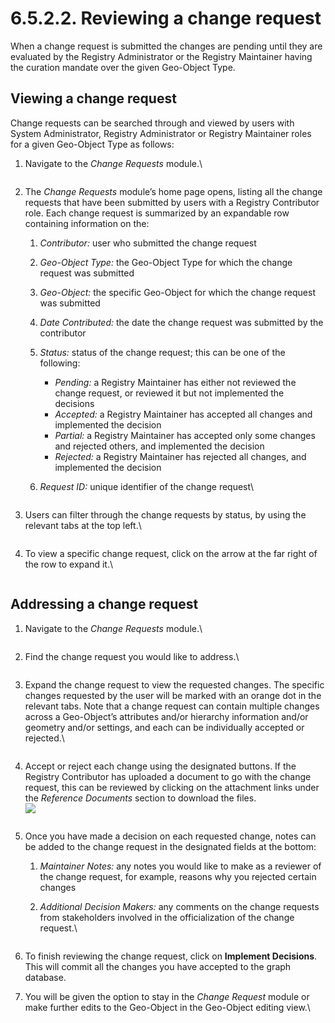 # 6.5.2.2. Reviewing a change request

When a change request is submitted the changes are pending until they are evaluated by the Registry Administrator or the Registry Maintainer having the curation mandate over the given Geo-Object Type.

## Viewing a change request

Change requests can be searched through and viewed by users with System Administrator, Registry Administrator or Registry Maintainer roles for a given Geo-Object Type as follows:

1.  Navigate to the _Change Requests_ module.\\

    <figure><img src="../../../../../.gitbook/assets/image (21).png" alt=""><figcaption></figcaption></figure>
2. The _Change Requests_ module’s home page opens, listing all the change requests that have been submitted by users with a Registry Contributor role. Each change request is summarized by an expandable row containing information on the:
   1. _Contributor:_ user who submitted the change request
   2. _Geo-Object Type:_ the Geo-Object Type for which the change request was submitted
   3. _Geo-Object:_ the specific Geo-Object for which the change request was submitted
   4. _Date Contributed:_ the date the change request was submitted by the contributor
   5. _Status:_ status of the change request; this can be one of the following:
      * _Pending:_ a Registry Maintainer has either not reviewed the change request, or reviewed it but not implemented the decisions
      * _Accepted:_ a Registry Maintainer has accepted all changes and implemented the decision
      * _Partial:_ a Registry Maintainer has accepted only some changes and rejected others, and implemented the decision
      * _Rejected:_ a Registry Maintainer has rejected all changes, and implemented the decision
   6.  _Request ID:_ unique identifier of the change request\\

       <figure><img src="https://lh4.googleusercontent.com/rkn4JmTflkah5yXmNtHBck8LMAQYDYq63Edh5pCHFREvoofQjgJV9PgVWBjkuTh5Ea5F_FZbqDsLO3KijwR6QkXNIWqOm0CCPmV4ds-twwhWFIsiZHl2ORkUjyW3ZEUppM8xPhnWfFw3kI2TVlEC95yH501AWM5VBLLQSviCNo0o4PVoMYNs7NlvXA" alt=""><figcaption></figcaption></figure>
3.  Users can filter through the change requests by status, by using the relevant tabs at the top left.\\

    <figure><img src="../../../../../.gitbook/assets/image (51).png" alt=""><figcaption></figcaption></figure>
4.  To view a specific change request, click on the arrow at the far right of the row to expand it.\\

    <figure><img src="https://lh4.googleusercontent.com/XCxYmm7Qs_bCuDZJ05zhq_PUOXcNKQL0XtVb3g-nwOv_5Crl53279QeKGzFr9nNRW5Tc0mrycaWqdMMHaGqOqyRf6GFPyLnV8AxBl3NWjEdfeQFZDTJwy9t6tqklGSajvfR9qjGOFR1hVvPRyLgoOaONAFwGv2sWraCwMphJqoKWB6Pz06lsgh8gng" alt=""><figcaption></figcaption></figure>

## Addressing a change request

1.  Navigate to the _Change Requests_ module.\\

    <figure><img src="../../../../../.gitbook/assets/image (21).png" alt=""><figcaption></figcaption></figure>
2.  Find the change request you would like to address.\\

    <figure><img src="https://lh4.googleusercontent.com/rkn4JmTflkah5yXmNtHBck8LMAQYDYq63Edh5pCHFREvoofQjgJV9PgVWBjkuTh5Ea5F_FZbqDsLO3KijwR6QkXNIWqOm0CCPmV4ds-twwhWFIsiZHl2ORkUjyW3ZEUppM8xPhnWfFw3kI2TVlEC95yH501AWM5VBLLQSviCNo0o4PVoMYNs7NlvXA" alt=""><figcaption></figcaption></figure>
3.  Expand the change request to view the requested changes. The specific changes requested by the user will be marked with an orange dot in the relevant tabs. Note that a change request can contain multiple changes across a Geo-Object’s attributes and/or hierarchy information and/or geometry and/or settings, and each can be individually accepted or rejected.\\

    <figure><img src="../../../../../.gitbook/assets/image (1) (3).png" alt=""><figcaption></figcaption></figure>
4.  Accept or reject each change using the designated buttons. If the Registry Contributor has uploaded a document to go with the change request, this can be reviewed by clicking on the attachment links under the _Reference Documents_ section to download the files.\
    ![](https://lh6.googleusercontent.com/AHqDMGaSemYFilV1Hb5hjMT4Zd-vf\_bY168k-K9sI\_\_wLyTYXwgO3IiQnlfsxTndfJwisPUoQMhcBWu6r5KQswDmNfb4gk8M0nJa5E1DmxhzJQtm99Okky27Wbio39JOWSkYncmuZkwQdUhUT\_1x7nEzv3JRJ5u4eWNGRrwHY\_ccmtHPxqVmHICveQ)

    <figure><img src="../../../../../.gitbook/assets/image (53).png" alt=""><figcaption></figcaption></figure>
5. Once you have made a decision on each requested change, notes can be added to the change request in the designated fields at the bottom:
   1. _Maintainer Notes:_ any notes you would like to make as a reviewer of the change request, for example, reasons why you rejected certain changes
   2.  _Additional Decision Makers:_ any comments on the change requests from stakeholders involved in the officialization of the change request.\\

       <figure><img src="https://lh6.googleusercontent.com/P9oJb8TNiCJ3DhsY3wnGiXYy1enFAMrMUzu0BnfgcCylwZWuwB9vCUN7L9luA_WCDzjZiTnnoXMDK0jQocDeghr8cNwbEcE52hNKQeKNoqjBDkeWI_ozbnnfNd-2UYNvVPlUPm2a-C5cAWo4iQLcm3w_82IQ-yH0Nn5wmMwAfC--Nkv3At0lrm1qJg" alt=""><figcaption></figcaption></figure>
6. To finish reviewing the change request, click on **Implement Decisions**. This will commit all the changes you have accepted to the graph database.
7.  You will be given the option to stay in the _Change Request_ module or make further edits to the Geo-Object in the Geo-Object editing view.\\

    <figure><img src="https://lh3.googleusercontent.com/ZaqpUTtx4E5AcFbkq6ni_coGSOhof5ShmRhOZ2KbDrdQhoVlRKhb39RRnaoJkFfrZVMRX7XPv6osaNaCdg0FOVh2LKoDYKN5qjnu7-YlKAJvog2e8a2u_qN3goSWBGAYNFwbdJnCch2idNkTB1PsMKW5g6cwx5346V9BArRCcKzfdQDYUermgYHqZw" alt=""><figcaption></figcaption></figure>
